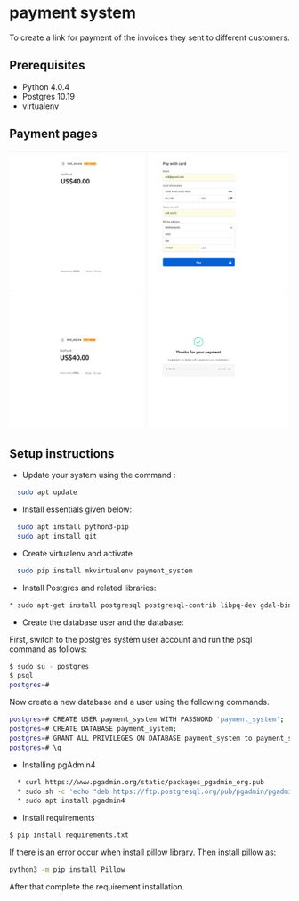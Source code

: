 # payment system 

To create a
link for payment of the invoices they sent to different customers.

## Prerequisites
* Python 4.0.4
* Postgres 10.19
* virtualenv

## Payment pages
<img alt="This is an image" src="screen_shots/payment.png" width="500" />

<img alt="This is an image" src="screen_shots/payment2.png" width="500" />

## Setup instructions 
* Update your system using the command :
```sh
  sudo apt update
```  
* Install essentials given below:
```sh
  sudo apt install python3-pip
  sudo apt install git
```

* Create virtualenv and activate
```sh
  sudo pip install mkvirtualenv payment_system
```

* Install Postgres and related libraries:
```sh
* sudo apt-get install postgresql postgresql-contrib libpq-dev gdal-bin postgis
```
* Create the database user and the database:

First, switch to the postgres system user account and run the psql command as follows:

```sh
$ sudo su - postgres
$ psql
postgres=# 
```
Now create a new database and a user using the following commands.

```sh
postgres=# CREATE USER payment_system WITH PASSWORD 'payment_system';
postgres=# CREATE DATABASE payment_system;
postgres=# GRANT ALL PRIVILEGES ON DATABASE payment_system to payment_system;
postgres=# \q
```

* Installing pgAdmin4
```sh
  * curl https://www.pgadmin.org/static/packages_pgadmin_org.pub
  * sudo sh -c 'echo "deb https://ftp.postgresql.org/pub/pgadmin/pgadmin4/apt/$(lsb_release -cs) pgadmin4 main" > /etc/apt/sources.list.d/pgadmin4.list && apt update'
  * sudo apt install pgadmin4
```

* Install requirements
```sh
$ pip install requirements.txt
```    
If there is an error occur when install pillow library. Then install pillow as:
```sh
python3 -m pip install Pillow
```
After that complete the requirement installation.

